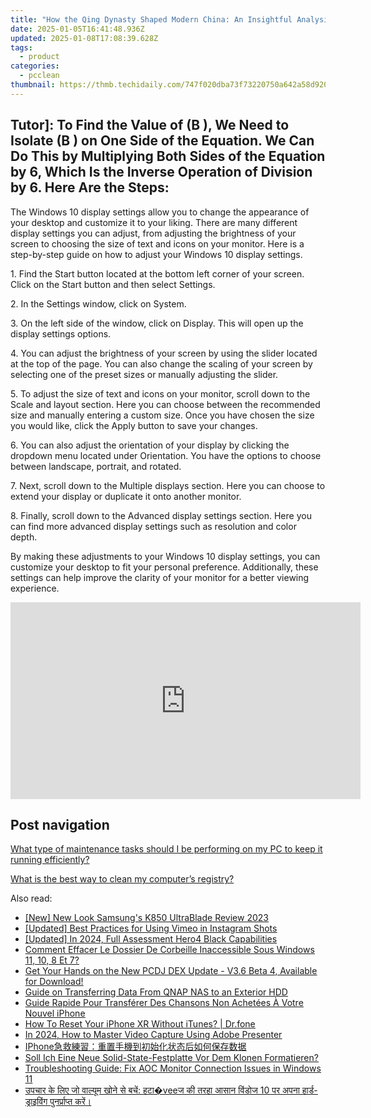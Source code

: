 ```yaml
---
title: "How the Qing Dynasty Shaped Modern China: An Insightful Analysis with YL Software"
date: 2025-01-05T16:41:48.936Z
updated: 2025-01-08T17:08:39.628Z
tags:
  - product
categories:
  - pcclean
thumbnail: https://thmb.techidaily.com/747f020dba73f73220750a642a58d9200a84cba1b61684b0bd89a4b6e70d1ea8.jpg
---
```


## Tutor]: To Find the Value of \(B \), We Need to Isolate \(B \) on One Side of the Equation. We Can Do This by Multiplying Both Sides of the Equation by 6, Which Is the Inverse Operation of Division by 6. Here Are the Steps:

The Windows 10 display settings allow you to change the appearance of your desktop and customize it to your liking. There are many different display settings you can adjust, from adjusting the brightness of your screen to choosing the size of text and icons on your monitor. Here is a step-by-step guide on how to adjust your Windows 10 display settings. 

1\. Find the Start button located at the bottom left corner of your screen. Click on the Start button and then select Settings.

2\. In the Settings window, click on System.

3\. On the left side of the window, click on Display. This will open up the display settings options. 

4\. You can adjust the brightness of your screen by using the slider located at the top of the page. You can also change the scaling of your screen by selecting one of the preset sizes or manually adjusting the slider.

5\. To adjust the size of text and icons on your monitor, scroll down to the Scale and layout section. Here you can choose between the recommended size and manually entering a custom size. Once you have chosen the size you would like, click the Apply button to save your changes.

6\. You can also adjust the orientation of your display by clicking the dropdown menu located under Orientation. You have the options to choose between landscape, portrait, and rotated.

7\. Next, scroll down to the Multiple displays section. Here you can choose to extend your display or duplicate it onto another monitor.

8\. Finally, scroll down to the Advanced display settings section. Here you can find more advanced display settings such as resolution and color depth. 

By making these adjustments to your Windows 10 display settings, you can customize your desktop to fit your personal preference. Additionally, these settings can help improve the clarity of your monitor for a better viewing experience.

<!-- affiliate ads begin -->
<iframe width="560" height="315" src="https://www.youtube.com/embed/fvAC8jgs62o?si=xqEXZ7dpAXZ4sZ7A" title="YouTube video player" frameborder="0" allow="accelerometer; autoplay; clipboard-write; encrypted-media; gyroscope; picture-in-picture; web-share" referrerpolicy="strict-origin-when-cross-origin" allowfullscreen></iframe>
<!-- affiliate ads end -->

## Post navigation

[What type of maintenance tasks should I be performing on my PC to keep it running efficiently?](https://tools.techidaily.com/pcclean/products/)

[What is the best way to clean my computer’s registry?](https://tools.techidaily.com/pcclean/products/)

<ins class="adsbygoogle"
     style="display:block"
     data-ad-format="autorelaxed"
     data-ad-client="ca-pub-7571918770474297"
     data-ad-slot="1223367746"></ins>

<ins class="adsbygoogle"
     style="display:block"
     data-ad-client="ca-pub-7571918770474297"
     data-ad-slot="8358498916"
     data-ad-format="auto"
     data-full-width-responsive="true"></ins>

<span class="atpl-alsoreadstyle">Also read:</span>
<div><ul>
<li><a href="https://fox-info.techidaily.com/new-new-look-samsungs-k850-ultrablade-review-2023/"><u>[New] New Look Samsung's K850 UltraBlade Review 2023</u></a></li>
<li><a href="https://instagram-video-files.techidaily.com/updated-best-practices-for-using-vimeo-in-instagram-shots/"><u>[Updated] Best Practices for Using Vimeo in Instagram Shots</u></a></li>
<li><a href="https://fox-direct.techidaily.com/updated-in-2024-full-assessment-hero4-black-capabilities/"><u>[Updated] In 2024, Full Assessment Hero4 Black Capabilities</u></a></li>
<li><a href="https://win-updates.techidaily.com/comment-effacer-le-dossier-de-corbeille-inaccessible-sous-windows-11-10-8-et-7/"><u>Comment Effacer Le Dossier De Corbeille Inaccessible Sous Windows 11, 10, 8 Et 7?</u></a></li>
<li><a href="https://win-brilliant.techidaily.com/get-your-hands-on-the-new-pcdj-dex-update-v36-beta-4-available-for-download/"><u>Get Your Hands on the New PCDJ DEX Update - V3.6 Beta 4, Available for Download!</u></a></li>
<li><a href="https://win-updates.techidaily.com/guide-on-transferring-data-from-qnap-nas-to-an-exterior-hdd/"><u>Guide on Transferring Data From QNAP NAS to an Exterior HDD</u></a></li>
<li><a href="https://win-updates.techidaily.com/guide-rapide-pour-transferer-des-chansons-non-achetees-a-votre-nouvel-iphone/"><u>Guide Rapide Pour Transférer Des Chansons Non Achetées À Votre Nouvel iPhone</u></a></li>
<li><a href="https://blog-min.techidaily.com/how-to-reset-your-iphone-xr-without-itunes-drfone-by-drfone-ios-system-repair-ios-system-repair/"><u>How To Reset Your iPhone XR Without iTunes? | Dr.fone</u></a></li>
<li><a href="https://video-capture.techidaily.com/in-2024-how-to-master-video-capture-using-adobe-presenter/"><u>In 2024, How to Master Video Capture Using Adobe Presenter</u></a></li>
<li><a href="https://win-updates.techidaily.com/1728488601718-iphone/"><u>IPhone急救練習：重置手機到初始化状态后如何保存数据</u></a></li>
<li><a href="https://win-updates.techidaily.com/soll-ich-eine-neue-solid-state-festplatte-vor-dem-klonen-formatieren/"><u>Soll Ich Eine Neue Solid-State-Festplatte Vor Dem Klonen Formatieren?</u></a></li>
<li><a href="https://win-howtos.techidaily.com/troubleshooting-guide-fix-aoc-monitor-connection-issues-in-windows-11/"><u>Troubleshooting Guide: Fix AOC Monitor Connection Issues in Windows 11</u></a></li>
<li><a href="https://win-updates.techidaily.com/upacara-ka-le-ja-valyama-khana-sa-bca-hataveeja-ka-taraha-aasana-vadaja-10-para-apana-harada-daraivaga-panaraparapata-kara/"><u>उपचार के लिए जो वाल्यूम खोने से बचें: हटा�veeज की तरहा आसान विंडोज 10 पर अपना हार्ड-ड्राइविंग पुनर्प्राप्त करें।</u></a></li>
</ul></div>

